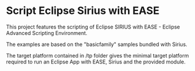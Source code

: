 # Script Eclipse Sirius with EASE

This project features the scripting of Eclipse SIRIUS with EASE - Eclipse Advanced Scripting Environment. 

The examples are based on the "basicfamily" samples bundled with Sirius. 

The target platform contained in /tp folder gives the minimal target platform required to run an Eclipse App with EASE, Sirius and the provided module. 
